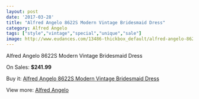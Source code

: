 ```yaml
---
layout: post
date: '2017-03-28'
title: "Alfred Angelo 8622S Modern Vintage Bridesmaid Dress"
category: Alfred Angelo
tags: ["style","vintage","special","unique","sale"]
image: http://www.eudances.com/13486-thickbox_default/alfred-angelo-8622s-modern-vintage-bridesmaid-dress.jpg
---
```

Alfred Angelo 8622S Modern Vintage Bridesmaid Dress

On Sales: **$241.99**
<a href="https://www.eudances.com/en/alfred-angelo/4070-alfred-angelo-8622s-modern-vintage-bridesmaid-dress.html"><amp-img layout="responsive" width="600" height="600" src="//www.eudances.com/13486-thickbox_default/alfred-angelo-8622s-modern-vintage-bridesmaid-dress.jpg" alt="Alfred Angelo 8622S Modern Vintage Bridesmaid Dress 0" /></a>
<a href="https://www.eudances.com/en/alfred-angelo/4070-alfred-angelo-8622s-modern-vintage-bridesmaid-dress.html"><amp-img layout="responsive" width="600" height="600" src="//www.eudances.com/13489-thickbox_default/alfred-angelo-8622s-modern-vintage-bridesmaid-dress.jpg" alt="Alfred Angelo 8622S Modern Vintage Bridesmaid Dress 1" /></a>
<a href="https://www.eudances.com/en/alfred-angelo/4070-alfred-angelo-8622s-modern-vintage-bridesmaid-dress.html"><amp-img layout="responsive" width="600" height="600" src="//www.eudances.com/13488-thickbox_default/alfred-angelo-8622s-modern-vintage-bridesmaid-dress.jpg" alt="Alfred Angelo 8622S Modern Vintage Bridesmaid Dress 2" /></a>
<a href="https://www.eudances.com/en/alfred-angelo/4070-alfred-angelo-8622s-modern-vintage-bridesmaid-dress.html"><amp-img layout="responsive" width="600" height="600" src="//www.eudances.com/13487-thickbox_default/alfred-angelo-8622s-modern-vintage-bridesmaid-dress.jpg" alt="Alfred Angelo 8622S Modern Vintage Bridesmaid Dress 3" /></a>

Buy it: [Alfred Angelo 8622S Modern Vintage Bridesmaid Dress](https://www.eudances.com/en/alfred-angelo/4070-alfred-angelo-8622s-modern-vintage-bridesmaid-dress.html "Alfred Angelo 8622S Modern Vintage Bridesmaid Dress")

View more: [Alfred Angelo](https://www.eudances.com/en/51-alfred-angelo "Alfred Angelo")